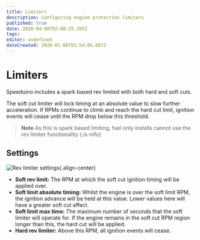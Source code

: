 ```yaml
---
title: Limiters
description: Configuring engine protection limiters
published: true
date: 2020-04-08T02:08:25.395Z
tags: 
editor: undefined
dateCreated: 2020-01-06T01:54:05.687Z
---
```


# Limiters

Speeduino includes a spark based rev limited with both hard and soft cuts.

The soft cut limiter will lock timing at an absolute value to slow further acceleration. If RPMs continue to climb and reach the hard cut limit, ignition events will cease until the RPM drop below this threshold.

> **Note** As this is spark based limiting, fuel only installs cannot use the rev limiter functionality
{.is-info}


## Settings

![Rev limiter settings](/img/tuning/revLimiter.png){.align-center}

- **Soft rev limit:** The RPM at which the soft cut ignition timing will be applied over.
- **Soft limit absolute timing:** Whilst the engine is over the soft limit RPM, the ignition advance will be held at this value. Lower values here will have a greater soft cut affect.
- **Soft limit max time:** The maximum number of seconds that the soft limiter will operate for. If the engine remains in the soft cut RPM region longer than this, the hard cut will be applied.
- **Hard rev limiter:** Above this RPM, all ignition events will cease.
